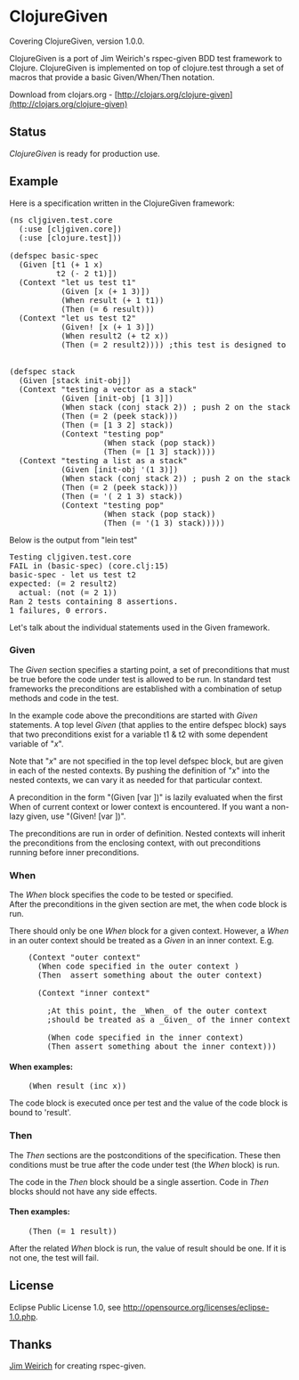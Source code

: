 # ClojureGiven

Covering ClojureGiven, version 1.0.0.

ClojureGiven is a port of Jim Weirich's rspec-given BDD test framework to Clojure. 
ClojureGiven is implemented on top of clojure.test through a
set of macros that provide a basic Given/When/Then notation.  

Download from clojars.org - [http://clojars.org/clojure-given](http://clojars.org/clojure-given)


## Status

_ClojureGiven_ is ready for production use.

## Example

Here is a specification written in the ClojureGiven framework:

<pre>
(ns cljgiven.test.core
  (:use [cljgiven.core])
  (:use [clojure.test]))

(defspec basic-spec 
  (Given [t1 (+ 1 x)
          t2 (- 2 t1)])
  (Context "let us test t1"
           (Given [x (+ 1 3)])
           (When result (+ 1 t1))
           (Then (= 6 result)))
  (Context "let us test t2"
           (Given! [x (+ 1 3)])
           (When result2 (+ t2 x))
           (Then (= 2 result2)))) ;this test is designed to fail


(defspec stack 
  (Given [stack init-obj])
  (Context "testing a vector as a stack"
           (Given [init-obj [1 3]])
           (When stack (conj stack 2)) ; push 2 on the stack
           (Then (= 2 (peek stack)))
           (Then (= [1 3 2] stack))
           (Context "testing pop"
                    (When stack (pop stack))
                    (Then (= [1 3] stack))))
  (Context "testing a list as a stack"
           (Given [init-obj '(1 3)])
           (When stack (conj stack 2)) ; push 2 on the stack
           (Then (= 2 (peek stack)))
           (Then (= '( 2 1 3) stack))
           (Context "testing pop"
                    (When stack (pop stack))
                    (Then (= '(1 3) stack)))))
</pre>


Below is the output from "lein test"

<pre>
Testing cljgiven.test.core
FAIL in (basic-spec) (core.clj:15)
basic-spec - let us test t2
expected: (= 2 result2)
  actual: (not (= 2 1))
Ran 2 tests containing 8 assertions.
1 failures, 0 errors.
</pre>

Let's talk about the individual statements used in the Given
framework.

### Given

The _Given_ section specifies a starting point, a set of preconditions
that must be true before the code under test is allowed to be run.  In
standard test frameworks the preconditions are established with a
combination of setup methods and code in the test.

In the example code above the preconditions are started with _Given_
statements.  A top level _Given_ (that applies to the entire defspec
block) says that two preconditions exist for a variable t1 & t2 
with some dependent variable of "_x_".

Note that "_x_" are not specified in the top level defspec
block, but are given in each of the nested contexts.  By pushing the
definition of "_x_" into the nested contexts, we can vary
it as needed for that particular context.

A precondition in the form "(Given [var <expression>])" is lazily evaluated
when the first When of current context or lower context is encountered.  If
you want a non-lazy given, use "(Given! [var <expression>])".

The preconditions are run in order of definition.  Nested contexts
will inherit the preconditions from the enclosing context, with out
preconditions running before inner preconditions.

### When

The _When_ block specifies the code to be tested or specified.  
After the preconditions in the given section are met,
the when code block is run.

There should only be one _When_ block for a given context. However, a
_When_ in an outer context should be treated as a _Given_ in an inner
context.  E.g.

<pre>
    (Context "outer context"
      (When code specified in the outer context )
      (Then  assert something about the outer context)

      (Context "inner context"

        ;At this point, the _When_ of the outer context
        ;should be treated as a _Given_ of the inner context

        (When code specified in the inner context)
        (Then assert something about the inner context)))
</pre>

#### When examples:

<pre>
    (When result (inc x))
</pre>

The code block is executed once per test and the value of the code
block is bound to 'result'.  

### Then

The _Then_ sections are the postconditions of the specification. These
then conditions must be true after the code under test (the _When_
block) is run.  

The code in the _Then_ block should be a single 
assertion. Code in _Then_ blocks should not have any side effects.

#### Then examples:

<pre>
    (Then (= 1 result))
</pre>

After the related _When_ block is run, the value of result should be one.  If
it is not one, the test will fail.


## License

Eclipse Public License 1.0, see http://opensource.org/licenses/eclipse-1.0.php.

## Thanks

[Jim Weirich](https://github.com/jimweirich) for creating rspec-given.